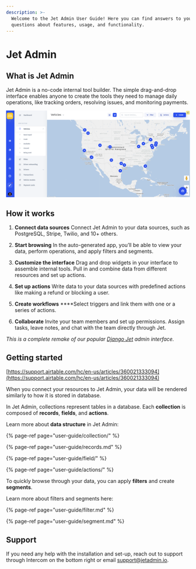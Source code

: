 ```yaml
---
description: >-
  Welcome to the Jet Admin User Guide! Here you can find answers to your
  questions about features, usage, and functionality.
---
```


# Jet Admin

## What is Jet Admin

Jet Admin is a no-code internal tool builder. The simple drag-and-drop interface enables anyone to create the tools they need to manage daily operations, like tracking orders, resolving issues, and monitoring payments.

![](.gitbook/assets/image%20%28110%29.png)

## How it works

1. **Connect data sources**                                                                                                         Connect Jet Admin to your data sources, such as PostgreSQL,    Stripe, Twilio, and 10+ others. 
2. **Start browsing**                                                                                                         In the auto-generated app, you’ll be able to view your data, perform operations, and apply filters and segments.   

               

3. **Customize the interface**                                                                                                                   Drag and drop widgets in your interface to assemble internal tools. Pull in and combine data from different resources and set up actions.

               

4. **Set up actions**                                                                                  Write data to your data sources with predefined actions like making a refund or blocking a user. 
5. **Create workflows**                                                                                                                           ****Select triggers and link them with one or a series of actions. 

               

6. **Collaborate**                                                                                                                                Invite your team members and set up permissions. Assign tasks, leave notes, and chat with the team directly through Jet.

_This is a complete remake of our popular_ [_Django Jet_](https://github.com/geex-arts/django-jet) _admin interface._

## Getting started

[https://support.airtable.com/hc/en-us/articles/360021333094](https://support.airtable.com/hc/en-us/articles/360021333094)

When you connect your resources to Jet Admin, your data will be rendered similarly to how it is stored in database. 

In Jet Admin, collections represent tables in a database. Each **collection** is composed of **records**, **fields**, and **actions**. 

Learn more about **data structure** in Jet Admin:

{% page-ref page="user-guide/collection/" %}

{% page-ref page="user-guide/records.md" %}

{% page-ref page="user-guide/field/" %}

{% page-ref page="user-guide/actions/" %}

To quickly browse through your data, you can apply **filters** and create **segments**.

Learn more about filters and segments here:

{% page-ref page="user-guide/filter.md" %}

{% page-ref page="user-guide/segment.md" %}

## Support

If you need any help with the installation and set-up, reach out to support through Intercom on the bottom right or email [support@jetadmin.io](mailto:support@jetadmin.io).

